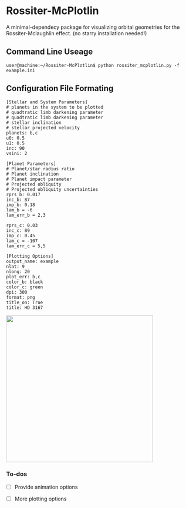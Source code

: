 # Rossiter-McPlotlin
A minimal-dependecy package for visualizing orbital geometries for the Rossiter-Mclaughlin effect.
(no starry installation needed!)

## Command Line Useage
```console
user@machine:~/Rossiter-McPlotlin$ python rossiter_mcplotlin.py -f example.ini
```

## Configuration File Formating

```text
[Stellar and System Parameters]
# planets in the system to be plotted
# quadtratic limb darkening parameter
# quadtratic limb darkening parameter
# stellar inclination
# stellar projected velocity
planets: b,c           
u0: 0.5                
u1: 0.5                
inc: 90
vsini: 2

[Planet Parameters]
# Planet/star radius ratio
# Planet inclination
# Planet impact parameter
# Projected obliquity
# Projected obliquity uncertainties 
rprs_b: 0.017          
inc_b: 87              
imp_b: 0.18            
lam_b = -6             
lam_err_b = 2,3        

rprs_c: 0.03
inc_c: 89
imp_c: 0.45
lam_c = -107
lam_err_c = 5,5

[Plotting Options]
output_name: example
nlat: 9
nlong: 20
plot_err: b,c
color_b: black
color_c: green
dpi: 300
format: png
title_on: True 
title: HD 3167
```

<img src="https://github.com/aspolanski/Rossiter-McPlottin/blob/main/example.png" width="400" height="400" />


### To-dos

- [ ] Provide animation options
- [ ] More plotting options


